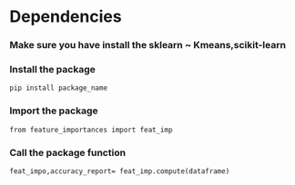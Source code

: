 

# Dependencies 
### Make sure you have install the sklearn ~ Kmeans,scikit-learn


### Install the package
```
pip install package_name
```


### Import the package 
```
from feature_importances import feat_imp
```

### Call the package function
```
feat_impo,accuracy_report= feat_imp.compute(dataframe)
```

